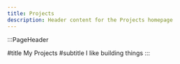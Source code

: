 ```yaml
---
title: Projects
description: Header content for the Projects homepage
---
```


:::PageHeader

#title
My Projects 
#subtitle
I like building things
:::
